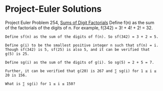 # Project-Euler Solutions

Project Euler Problem 254, [Sums of Digit Factorials](https://projecteuler.net/problem=254)
    Define f(n) as the sum of the factorials of the digits of n. For example, f(342) = 3! + 4! + 2! = 32.

    Define sf(n) as the sum of the digits of f(n). So sf(342) = 3 + 2 = 5.

    Define g(i) to be the smallest positive integer n such that sf(n) = i. Though sf(342) is 5, sf(25) is also 5, and it can be verified that g(5) is 25.

    Define sg(i) as the sum of the digits of g(i). So sg(5) = 2 + 5 = 7.

    Further, it can be verified that g(20) is 267 and ∑ sg(i) for 1 ≤ i ≤ 20 is 156.

    What is ∑ sg(i) for 1 ≤ i ≤ 150?
